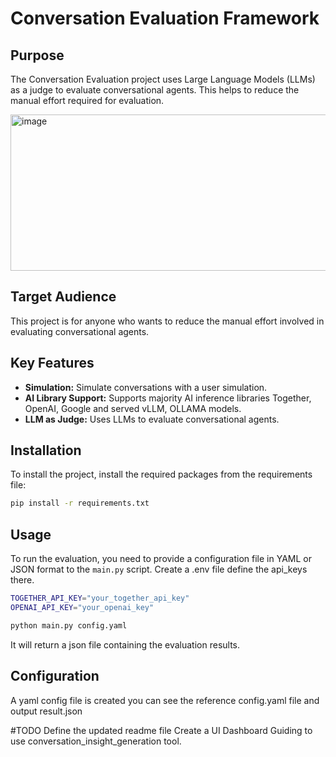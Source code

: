 # Conversation Evaluation Framework



## Purpose

The Conversation Evaluation project uses Large Language Models (LLMs) as a judge to evaluate conversational agents. This helps to reduce the manual effort required for evaluation.

<img width="524" height="250" alt="image" src="https://github.com/user-attachments/assets/266cab39-78af-4923-9fab-5de269f03443" />

## Target Audience

This project is for anyone who wants to reduce the manual effort involved in evaluating conversational agents.

## Key Features

*   **Simulation:** Simulate conversations with a user simulation.
*   **AI Library Support:** Supports majority AI inference libraries Together, OpenAI, Google and served vLLM, OLLAMA models.
*   **LLM as Judge:** Uses LLMs to evaluate conversational agents.

## Installation

To install the project, install the required packages from the requirements file:

```bash
pip install -r requirements.txt
```

## Usage

To run the evaluation, you need to provide a configuration file in YAML or JSON format to the `main.py` script.
Create a .env file define the api_keys there.
```bash
TOGETHER_API_KEY="your_together_api_key"
OPENAI_API_KEY="your_openai_key"
```

```bash
python main.py config.yaml
```
It will return a json file containing the evaluation results.


## Configuration
A yaml config file is created you can see the reference config.yaml file and output result.json

#TODO
Define the updated readme file
Create a UI Dashboard
Guiding to use conversation_insight_generation tool.
